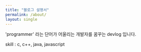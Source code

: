 ```yaml
---
title: "블로그 설명서"
permalink: /about/
layout: single
---
```


'programmer' 라는 단어가 어울리는 개발자를 꿈꾸는 devlog 입니다.

skill : c, c++, java, javascript